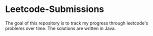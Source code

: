 # Leetcode-Submissions
The goal of this repository is to track my progress through leetcode's problems over time. The solutions are written in Java. 
